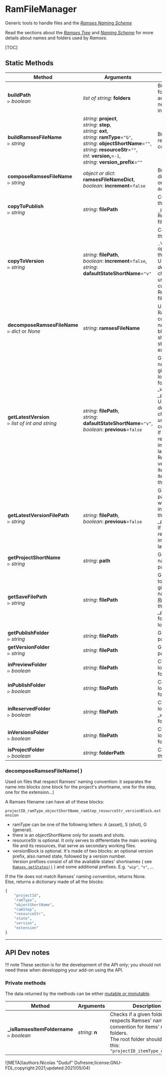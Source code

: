 # RamFileManager

Generic tools to handle files and the [*Ramses Naming Scheme*](../../files/naming.md)

Read the sections about the *[Ramses Tree](../../files/tree.md)* and *[Naming Scheme](../../files/naming.md)* for more details about names and folders used by *Ramses*.

[TOC]

## Static Methods

| Method | Arguments | Description |
| --- | --- | --- |
| **buildPath**<br />▹ *boolean* | *list of string*: **folders** | Builds a path with a list of folder names or subpaths, adding the `"/"` only if needed. Paths never include any trailing `"/"` |
| **buildRamsesFileName**<br />▹ *string* | *string*: **project**,<br />*string*: **step**,<br />*string*: **ext**,<br />*string*: **ramType**=`"G"`,<br />*string*: **objectShortName**=`""`,<br />*string*: **resourceStr**=`""`,<br />*int*: **version,**=`-1`,<br />*string*: **version_prefix**=`""` | Builds a filename respecting Ramses' naming conventions. |
| **composeRamsesFileName**<br />▹ *string* | *object or dict*: **ramsesFileNameDict**,<br />*boolean*: **increment**=`false` | Builds a filename from a dict or object similar as the one returned by `decomposeRamsesFileName()`. |
| **copyToPublish**<br />▹ *string* | *string*: **filePath** | Copies the given file inside the corresponding `_published` subfolder.<br />Returns the path to the new file. |
| **copyToVersion**<br />▹ *string* | *string*: **filePath**,<br />*boolean*: **increment**=`false`,<br />*string*: **dafaultStateShortName**=`"v"` | Copies the given file inside the corresponding `_versions` subfolder, optionnaly incrementing the version number.<br />Use *defaultStateShortName* to change the state to be used if not found in the current or previous version.<br />Returns the path to the new file. |
| **decomposeRamsesFileName**<br />▹ *dict* or *None* | *string*: **ramsesFileName** | Used on files that respect Ramses' naming convention: it separates the name into blocks (one block for the project's shortname, one for the step, one for the extension...). |
| **getLatestVersion**<br />▹ *list of int and string* | *string*: **filePath**,<br />*string*: **dafaultStateShortName**=`"v"`,<br />*boolean*: **previous**=`false` | Gets the latest version number and state for the given file, which can be located either in the main folder or one of the *_versions*, *_preview* or *_published* subfolder.<br />Use *defaultStateShortName* to change the state to be used if not found in the current or previous version.<br />If *previous* is true, will return the version immediately before the latest one.<br />Returns a list with the version number as first item, the state as second item, and the date as the third item. |
| **getLatestVersionFilePath**<br />▹ *string* | *string*: **filePath**,<br />*boolean*: **previous**=`false` | Gets the latest version file path for the given file, which can be located either in the main folder or one of the *_versions*, *_preview* or *_published* subfolder.<br />If *previous* is true, will return the version immediately before the latest one. |
| **getProjectShortName**<br />▹ *string* | *string*: **path** | Gets and returns the short name of the project this path belongs to. |
| **getSaveFilePath**<br />▹ *string* | *string*: **filePath** | Gets and returns the path to be used to save the file given as argument, with a name respecting the [*Ramses Naming Scheme*](../../files/naming.md). If the file is in a *_versions*, *_preview* or *_published* folder, the save file is located in the parent folder. |
| **getPublishFolder**<br />▹ *string* | *string*: **filePath** | Gets the *_published_* folder path for any given file. |
| **getVersionFolder**<br />▹ *string* | *string*: **filePath** | Gets the *_versions* folder path for any given file. |
| **inPreviewFolder**<br />▹ *boolean* | *string*: **filePath** | Checks if a given file is located in a *_preview* folder. |
| **inPublishFolder**<br />▹ *boolean* | *string*: **filePath** | Checks if a given file is located in a *_published* folder. |
| **inReservedFolder**<br />▹ *boolean* | *string*: **filePath** | Checks if a given file is located in a *_published* or *_versions* or *_preview* folder. |
| **inVersionsFolder**<br />▹ *boolean* | *string*: **filePath** | Checks if a given file is located in a *_versions* folder. |
| **isProjectFolder**<br />▹ *boolean* | *string*: **folderPath** | Checks if a given folder is the project root folder. |

### decomposeRamsesFileName( )

Used on files that respect Ramses' naming convention: it separates the name into blocks (one block for the project's shortname, one for the step, one for the extension...)

A Ramses filename can have all of these blocks:

`projectID_ramType_objectShortName_ramStep_resourceStr_versionBlock.extension`

- ramType can be one of the following letters: A (asset), S (shot), G (general).
- there is an objectShortName only for assets and shots.
- resourceStr is optional. It only serves to differentiate the main working file and its resources, that serve as secondary working files.
- versionBlock is optional. It's made of two blocks: an optional version prefix, also named state, followed by a version number.  
    Version prefixes consist of all the available states' shortnames ( see [`Ramses.getStates()`](ramses.md) ) and some additional prefixes. E.g. `"wip"`, `"v"`, ...

If the file does not match Ramses' naming convention, returns None.  
Else, returns a dictionary made of all the blocks:

```py
{
    "projectId",
    "ramType",
    "objectShortName",
    "ramStep",
    "resourceStr",
    "state",
    "version",
    "extension"
}
```
____

## API Dev notes

!!! note
    These section is for the development of the API only; you should not need these when developping your add-on using the API.

### Private methods

The data returned by the methods can be either [mutable or immutable](implementation.md#accessing-the-data).

| Method | Arguments | Description |
| --- | --- | --- |
| **_isRamsesItemFoldername**<br />▹ *boolean* | *string*: **n** | Checks if a given folder respects Ramses' naming convention for items' root folders.<br />The root folder should look like this:<br />`"projectID_itemType_objectID"` |

![META](authors:Nicolas "Duduf" Dufresne;license:GNU-FDL;copyright:2021;updated:2021/05/04)
